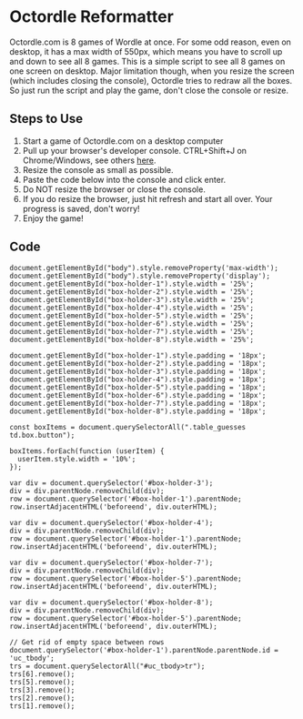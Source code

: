 # Octordle Reformatter

Octordle.com is 8 games of Wordle at once.  For some odd reason, even on desktop, it has a max width of 550px, which means you have to scroll up and down to see all 8 games.  This is a simple script to see all 8 games on one screen on desktop.  Major limitation though, when you resize the screen (which includes closing the console), Octordle tries to redraw all the boxes.  So just run the script and play the game, don't close the console or resize.

## Steps to Use

1. Start a game of Octordle.com on a desktop computer
2. Pull up your browser's developer console.  CTRL+Shift+J on Chrome/Windows, see others [here](https://balsamiq.com/support/faqs/browserconsole/).
3. Resize the console as small as possible.
4. Paste the code below into the console and click enter.
5. Do NOT resize the browser or close the console.
6. If you do resize the browser, just hit refresh and start all over.  Your progress is saved, don't worry!
7. Enjoy the game!

## Code

```
document.getElementById("body").style.removeProperty('max-width');
document.getElementById("body").style.removeProperty('display');
document.getElementById("box-holder-1").style.width = '25%';
document.getElementById("box-holder-2").style.width = '25%';
document.getElementById("box-holder-3").style.width = '25%';
document.getElementById("box-holder-4").style.width = '25%';
document.getElementById("box-holder-5").style.width = '25%';
document.getElementById("box-holder-6").style.width = '25%';
document.getElementById("box-holder-7").style.width = '25%';
document.getElementById("box-holder-8").style.width = '25%';

document.getElementById("box-holder-1").style.padding = '18px';
document.getElementById("box-holder-2").style.padding = '18px';
document.getElementById("box-holder-3").style.padding = '18px';
document.getElementById("box-holder-4").style.padding = '18px';
document.getElementById("box-holder-5").style.padding = '18px';
document.getElementById("box-holder-6").style.padding = '18px';
document.getElementById("box-holder-7").style.padding = '18px';
document.getElementById("box-holder-8").style.padding = '18px';

const boxItems = document.querySelectorAll(".table_guesses td.box.button");

boxItems.forEach(function (userItem) {
  userItem.style.width = '10%';
});

var div = document.querySelector('#box-holder-3');
div = div.parentNode.removeChild(div);
row = document.querySelector('#box-holder-1').parentNode;
row.insertAdjacentHTML('beforeend', div.outerHTML);

var div = document.querySelector('#box-holder-4');
div = div.parentNode.removeChild(div);
row = document.querySelector('#box-holder-1').parentNode;
row.insertAdjacentHTML('beforeend', div.outerHTML);

var div = document.querySelector('#box-holder-7');
div = div.parentNode.removeChild(div);
row = document.querySelector('#box-holder-5').parentNode;
row.insertAdjacentHTML('beforeend', div.outerHTML);

var div = document.querySelector('#box-holder-8');
div = div.parentNode.removeChild(div);
row = document.querySelector('#box-holder-5').parentNode;
row.insertAdjacentHTML('beforeend', div.outerHTML);

// Get rid of empty space between rows
document.querySelector('#box-holder-1').parentNode.parentNode.id = 'uc_tbody';
trs = document.querySelectorAll("#uc_tbody>tr");
trs[6].remove();
trs[5].remove();
trs[3].remove();
trs[2].remove();
trs[1].remove();
```
